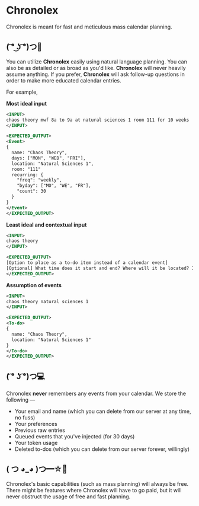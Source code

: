 # Chronolex
Chronolex is meant for fast and meticulous mass calendar planning. 

## ( ͡° ͜ʖ ͡°)つ📱
You can utilize **Chronolex** easily using natural language planning. You can also be as detailed or as broad as you'd like. **Chronolex** will never heavily assume anything. If you prefer, **Chronolex** will ask follow-up questions in order to make more educated calendar entries.    

For example, 

__Most ideal input__
```xml
<INPUT>
chaos theory mwf 8a to 9a at natural sciences 1 room 111 for 10 weeks
</INPUT>

<EXPECTED_OUTPUT>
<Event>
{
  name: "Chaos Theory",
  days: ["MON", "WED", "FRI"],
  location: "Natural Sciences 1",
  room: "111"
  recurring: {
    "freq": "weekly",
    "byday": ["MO", "WE", "FR"],
    "count": 30
  }
}
</Event>
</EXPECTED_OUTPUT>
```

__Least ideal and contextual input__
```xml
<INPUT>
chaos theory
</INPUT>

<EXPECTED_OUTPUT>
[Option to place as a to-do item instead of a calendar event]
[Optional] What time does it start and end? Where will it be located? Is this a recurring event? 
</EXPECTED_OUTPUT>
```

__Assumption of events__
```xml
<INPUT>
chaos theory natural sciences 1 
</INPUT>

<EXPECTED_OUTPUT>
<To-do>
{
  name: "Chaos Theory",
  location: "Natural Sciences 1"
}
</To-do>
</EXPECTED_OUTPUT>
```

## ( ͡° ʖ ͡°)つ💻
Chronolex **never** remembers any events from your calendar. 
We store the following — 
* Your email and name (which you can delete from our server at any time, no fuss)
* Your preferences
* Previous raw entries
* Queued events that you've injected (for 30 days)
* Your token usage
* Deleted to-dos (which you can delete from our server forever, willingly)

## ( つ ◕_◕ )つ━☆💸
Chronolex's basic capabilities (such as mass planning) will always be free. There might be features where Chronolex will have to go paid, but it will never obstruct the usage of free and fast planning.

